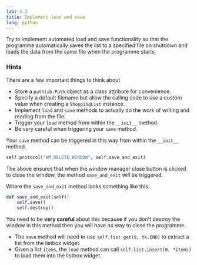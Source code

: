 ```yaml
---
lab: 3.3
title: Implement load and save
lang: python
---
```


Try to implement automated load and save functionality so that the programme automatically saves the list to a specified file on shutdown and loads the data from the same file when the programme starts.

### Hints

There are a few important things to think about

- Store a `pathlib.Path` object as a class attribute for convenience.
- Specify a default filename but allow the calling code to use a custom value when creating a `ShoppingList` instance.
- Implement `load` and `save` methods to actually do the work of writing and reading from the file.
- Trigger your `load` method from within the `__init__` method.
- Be very careful when triggering your `save` method.

Your `save` method can be triggered in this way from within the `__init__` method.
```python
self.protocol("WM_DELETE_WINDOW", self.save_and_exit)
```
The above ensures that when the window manager close button is clicked to close the window, the method `save_and_exit` will be triggered.

Where the `save_and_exit` method looks something like this.
```python
def save_and_exit(self):
    self.save()
    self.destroy()
```
You need to be **very careful** about this because if you don't destroy the window in this method then you will have no way to close the programme.

- The `save` method will need to use `self.list.get(0, tk.END)` to extract a list from the listbox widget.
- Given a list `items`, the `load` method can call `self.list.insert(0, *items)` to load them into the listbox widget.

